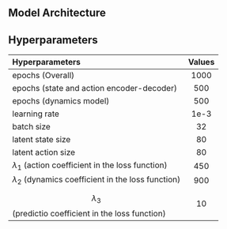 ## Model Architecture


## Hyperparameters

| Hyperparameters | Values | 
| :------------- | :----------: | 
|  epochs (Overall) | 1000 | 
| epochs (state and action encoder-decoder) | 500 |
| epochs (dynamics model) | 500 |
| learning rate | 1e-3 |
| batch size | 32 |
| latent state size | 80 |
| latent action size | 80 |
| $\lambda_1$ (action coefficient in the loss function) | 450 |
| $\lambda_2$ (dynamics coefficient in the loss function) | 900 |
| $$\lambda_3$$ (predictio coefficient in the loss function) | 10 |
